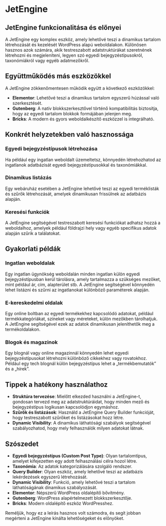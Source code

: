 # JetEngine

## JetEngine funkcionalitása és előnyei

A JetEngine egy komplex eszköz, amely lehetővé teszi a dinamikus tartalom létrehozását és kezelését WordPress alapú weboldalakon. Különösen hasznos azok számára, akik testreszabott adatstruktúrákat szeretnének létrehozni és megjeleníteni, legyen szó egyedi bejegyzéstípusokról, taxonómiákról vagy egyéb adatmezőkről.

## Együttműködés más eszközökkel

A JetEngine zökkenőmentesen működik együtt a következő eszközökkel:
- **Elementor**: Lehetővé teszi a dinamikus tartalom egyszerű húzással való szerkesztését.
- **Gutenberg**: A natív blokkszerkesztővel történő kompatibilitás biztosítja, hogy az egyedi tartalom blokkok formájában jelenjen meg.
- **Bricks**: A modern és gyors weboldalkészítő eszközzel is integrálható.

## Konkrét helyzetekben való hasznossága

### Egyedi bejegyzéstípusok létrehozása
Ha például egy ingatlan weboldalt üzemeltetsz, könnyedén létrehozhatod az ingatlanok adatbázisát egyedi bejegyzéstípusokkal és taxonómiákkal.

### Dinamikus listázás
Egy webáruház esetében a JetEngine lehetővé teszi az egyedi terméklisták és szűrők létrehozását, amelyek dinamikusan frissülnek az adatbázis alapján.

### Keresési funkciók
A JetEngine segítségével testreszabott keresési funkciókat adhatsz hozzá a weboldalhoz, amelyek például földrajzi hely vagy egyéb specifikus adatok alapján szűrik a találatokat.

## Gyakorlati példák

### Ingatlan weboldalak
Egy ingatlan ügynökség weboldalán minden ingatlan külön egyedi bejegyzéstípusban kerül tárolásra, amely tartalmazza a szükséges mezőket, mint például ár, cím, alapterület stb. A JetEngine segítségével könnyedén lehet listázni és szűrni az ingatlanokat különböző paraméterek alapján.

### E-kereskedelmi oldalak
Egy online boltban az egyedi termékekhez kapcsolódó adatokat, például termékkategóriákat, színeket vagy méreteket, külön mezőkben tárolhatjuk. A JetEngine segítségével ezek az adatok dinamikusan jeleníthetők meg a termékoldalakon.

### Blogok és magazinok
Egy blognál vagy online magazinnál könnyedén lehet egyedi bejegyzéstípusokat létrehozni különböző cikkekhez vagy rovatokhoz. Például egy tech blognál külön bejegyzéstípus lehet a „termékbemutatók” és a „hírek”.

## Tippek a hatékony használathoz

- **Struktúra tervezése**: Mielőtt elkezded használni a JetEngine-t, gondosan tervezd meg az adatstruktúráidat, hogy minden mező és bejegyzéstípus logikusan kapcsolódjon egymáshoz.
- **Szűrők és listázások**: Használd a JetEngine Query Builder funkcióját, hogy testreszabott szűrőket és listázásokat hozz létre.
- **Dynamic Visibility**: A dinamikus láthatósági szabályok segítségével szabályozhatod, hogy mely felhasználók milyen adatokat látnak.

## Szószedet

- **Egyedi bejegyzéstípus (Custom Post Type)**: Olyan tartalomtípus, amelyet kifejezetten egy adott felhasználási célra hozol létre.
- **Taxonómia**: Az adatok kategorizálására szolgáló rendszer.
- **Query Builder**: Olyan eszköz, amely lehetővé teszi az adatbázis lekérdezések egyszerű létrehozását.
- **Dynamic Visibility**: Funkció, amely lehetővé teszi a tartalom láthatóságának dinamikus szabályozását.
- **Elementor**: Népszerű WordPress oldalépítő bővítmény.
- **Gutenberg**: WordPress alapértelmezett blokkszerkesztője.
- **Bricks**: Modern oldalépítő eszköz WordPresshez.

Reméljük, hogy ez a leírás hasznos volt számodra, és segít jobban megérteni a JetEngine kínálta lehetőségeket és előnyöket.